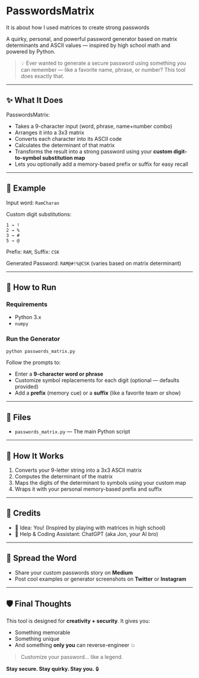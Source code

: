 # PasswordsMatrix
It is about how I used matrices to create strong passwords


A quirky, personal, and powerful password generator based on matrix determinants and ASCII values — inspired by high school math and powered by Python.

> 💡 Ever wanted to generate a secure password using something *you* can remember — like a favorite name, phrase, or number? This tool does exactly that.

---

## ✨ What It Does

PasswordsMatrix:
- Takes a 9-character input (word, phrase, name+number combo)
- Arranges it into a 3x3 matrix
- Converts each character into its ASCII code
- Calculates the determinant of that matrix
- Transforms the result into a strong password using your **custom digit-to-symbol substitution map**
- Lets you optionally add a memory-based prefix or suffix for easy recall

---

## 🧠 Example
Input word: `RamCharan`

Custom digit substitutions:
```
1 → !
2 → %
3 → #
5 → @
```

Prefix: `RAM`, Suffix: `CSK`

Generated Password: `RAM@#!%@CSK` (varies based on matrix determinant)

---

## 🚀 How to Run

### Requirements
- Python 3.x
- `numpy`

### Run the Generator
```bash
python passwords_matrix.py
```
Follow the prompts to:
- Enter a **9-character word or phrase**
- Customize symbol replacements for each digit (optional — defaults provided)
- Add a **prefix** (memory cue) or a **suffix** (like a favorite team or show)

---

## 📁 Files
- `passwords_matrix.py` — The main Python script

---

## 🧩 How It Works
1. Converts your 9-letter string into a 3x3 ASCII matrix
2. Computes the determinant of the matrix
3. Maps the digits of the determinant to symbols using your custom map
4. Wraps it with your personal memory-based prefix and suffix

---

## 🤝 Credits
- 🧠 Idea: You! (Inspired by playing with matrices in high school)
- 🤖 Help & Coding Assistant: ChatGPT (aka Jon, your AI bro)

---

## 🧵 Spread the Word
- Share your custom passwords story on **Medium**
- Post cool examples or generator screenshots on **Twitter** or **Instagram**

---

## 🛡️ Final Thoughts
This tool is designed for **creativity + security**. It gives you:
- Something memorable
- Something unique
- And something **only you** can reverse-engineer 💥

> Customize your password... like a legend.

**Stay secure. Stay quirky. Stay you.** 🔒
